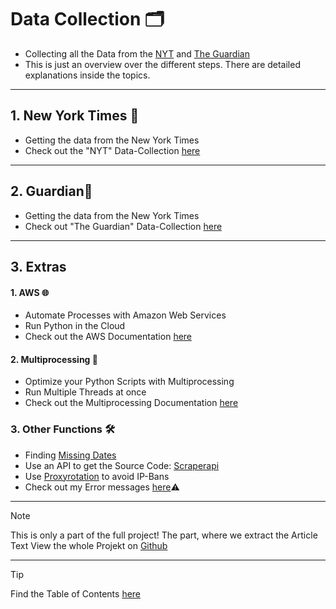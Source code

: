 # Data Collection 🗂️

- Collecting all the Data from the [NYT](./NYT/) and [The Guardian](./Guardian/)
- This is just an overview over the different steps. There are detailed explanations inside the topics.

---

## 1. New York Times 🏢

- Getting the data from the New York Times
- Check out the "NYT" Data-Collection [here](./NYT/)

---

## 2. Guardian💂

- Getting the data from the New York Times
- Check out "The Guardian" Data-Collection [here](./Guardian/)

---

## 3. Extras

#### 1. AWS 🌐

- Automate Processes with Amazon Web Services
- Run Python in the Cloud
- Check out the AWS Documentation [here](./AWS/)

#### 2. Multiprocessing 🔄

- Optimize your Python Scripts with Multiprocessing
- Run Multiple Threads at once
- Check out the Multiprocessing Documentation [here](./Multiprocessing/)

### 3. Other Functions 🛠️

- Finding [Missing Dates](./Missing-Files/)
- Use an API to get the Source Code: [Scraperapi](./Scraperapi/)
- Use [Proxyrotation](./Proxyrotation/) to avoid IP-Bans
- Check out my Error messages [here](./Errors/)⚠️

---

> [!NOTE]
> This is only a part of the full project!
> The part, where we extract the Article Text
> View the whole Projekt on [Github](https://github.com/AdminL3/Jugend-Forscht/)

---

> [!TIP]
> Find the Table of Contents [here](https://github.com/AdminL3/Jugend-Forscht/blob/main/Table_of_contents.md)

